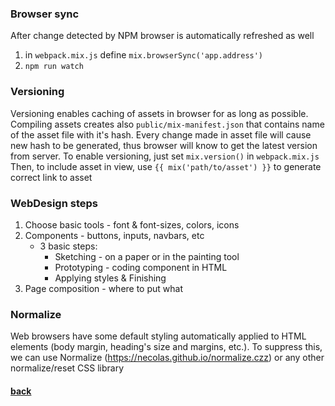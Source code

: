 ### Browser sync
After change detected by NPM browser is automatically refreshed as well
1. in `webpack.mix.js` define `mix.browserSync('app.address')`
2. `npm run watch`


### Versioning
Versioning enables caching of assets in browser for as long as possible. Compiling assets creates also `public/mix-manifest.json` that contains name of the asset file with it's hash. Every change made in asset file will cause new hash to be generated, thus browser will know to get the latest version from server.
To enable versioning, just set `mix.version()` in `webpack.mix.js`
Then, to include asset in view, use `{{ mix('path/to/asset') }}` to generate correct link to asset

### WebDesign steps
1. Choose basic tools - font & font-sizes, colors, icons
2. Components - buttons, inputs, navbars, etc
    - 3 basic steps:
        - Sketching - on a paper or in the painting tool
        - Prototyping - coding component in HTML
        - Applying styles & Finishing
3. Page composition - where to put what

### Normalize
Web browsers have some default styling automatically applied to HTML elements (body margin, heading's size and margins, etc.). To suppress this, we can use Normalize (https://necolas.github.io/normalize.czz) or any other normalize/reset CSS library

 
#### [back](./../readme.md)
